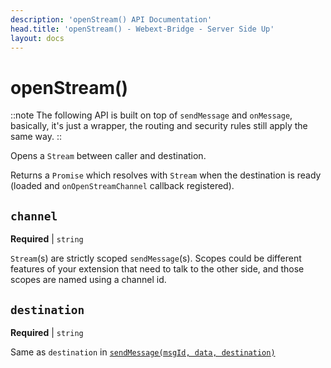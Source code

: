 ```yaml
---
description: 'openStream() API Documentation'
head.title: 'openStream() - Webext-Bridge - Server Side Up'
layout: docs
---
```


# openStream()
::note
The following API is built on top of `sendMessage` and `onMessage`, basically, it's just a wrapper, the routing and security rules still apply the same way.
::

Opens a `Stream` between caller and destination.

Returns a `Promise` which resolves with `Stream` when the destination is ready (loaded and `onOpenStreamChannel` callback registered).

## `channel`

**Required** | `string`

`Stream`(s) are strictly scoped `sendMessage`(s). Scopes could be different features of your extension that need to talk to the other side, and those scopes are named using a channel id.

## `destination`

**Required** | `string`

Same as `destination` in [`sendMessage(msgId, data, destination)`](/docs/api/send-message)